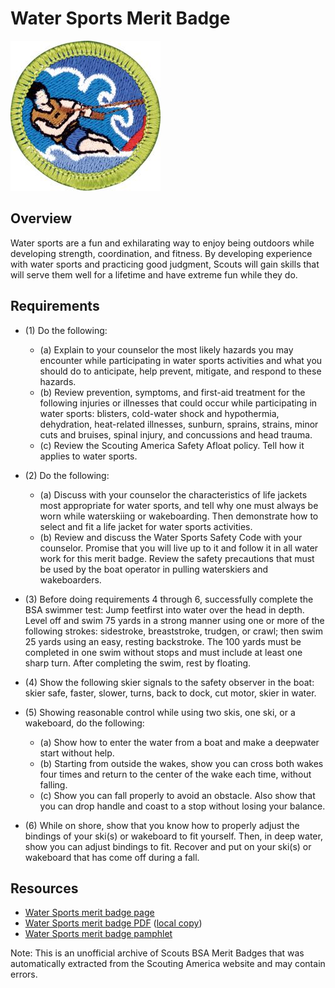 

# Water Sports Merit Badge

![Water Sports Merit Badge](images/water-sports-merit-badge.jpg)

## Overview



Water sports are a fun and exhilarating way to enjoy being outdoors while developing strength, coordination, and fitness. By developing experience with water sports and practicing good judgment, Scouts will gain skills that will serve them well for a lifetime and have extreme fun while they do.

## Requirements

* (1) Do the following:
    * (a) Explain to your counselor the most likely hazards you may encounter while participating in water sports activities and what you should do to anticipate, help prevent, mitigate, and respond to these hazards.
    * (b) Review prevention, symptoms, and first-aid treatment for the following injuries or illnesses that could occur while participating in water sports: blisters, cold-water shock and hypothermia, dehydration, heat-related illnesses, sunburn, sprains, strains, minor cuts and bruises, spinal injury, and concussions and head trauma.
    * (c) Review the Scouting America Safety Afloat policy. Tell how it applies to water sports.


* (2) Do the following:
    * (a) Discuss with your counselor the characteristics of life jackets most appropriate for water sports, and tell why one must always be worn while waterskiing or wakeboarding. Then demonstrate how to select and fit a life jacket for water sports activities.
    * (b) Review and discuss the Water Sports Safety Code with your counselor. Promise that you will live up to it and follow it in all water work for this merit badge. Review the safety precautions that must be used by the boat operator in pulling waterskiers and wakeboarders.


* (3) Before doing requirements 4 through 6, successfully complete the BSA swimmer test: Jump feetfirst into water over the head in depth. Level off and swim 75 yards in a strong manner using one or more of the following strokes: sidestroke, breaststroke, trudgen, or crawl; then swim 25 yards using an easy, resting backstroke. The 100 yards must be completed in one swim without stops and must include at least one sharp turn. After completing the swim, rest by floating.
* (4) Show the following skier signals to the safety observer in the boat: skier safe, faster, slower, turns, back to dock, cut motor, skier in water.
* (5) Showing reasonable control while using two skis, one ski, or a wakeboard, do the following:
    * (a) Show how to enter the water from a boat and make a deepwater start without help.
    * (b) Starting from outside the wakes, show you can cross both wakes four times and return to the center of the wake each time, without falling.
    * (c) Show you can fall properly to avoid an obstacle. Also show that you can drop handle and coast to a stop without losing your balance.


* (6) While on shore, show that you know how to properly adjust the bindings of your ski(s) or wakeboard to fit yourself. Then, in deep water, show you can adjust bindings to fit. Recover and put on your ski(s) or wakeboard that has come off during a fall.


## Resources

- [Water Sports merit badge page](https://www.scouting.org/merit-badges/water-sports/)
- [Water Sports merit badge PDF](https://filestore.scouting.org/filestore/Merit_Badge_ReqandRes/Water_Sports.pdf) ([local copy](files/water-sports-merit-badge.pdf))
- [Water Sports merit badge pamphlet](None)

Note: This is an unofficial archive of Scouts BSA Merit Badges that was automatically extracted from the Scouting America website and may contain errors.